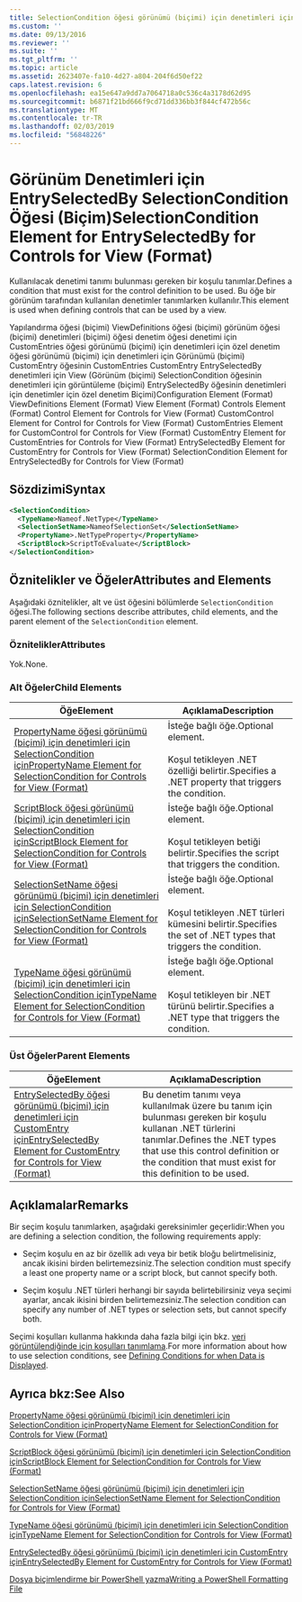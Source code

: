 ```yaml
---
title: SelectionCondition öğesi görünümü (biçimi) için denetimleri için EntrySelectedBy için | Microsoft Docs
ms.custom: ''
ms.date: 09/13/2016
ms.reviewer: ''
ms.suite: ''
ms.tgt_pltfrm: ''
ms.topic: article
ms.assetid: 2623407e-fa10-4d27-a804-204f6d50ef22
caps.latest.revision: 6
ms.openlocfilehash: ea15e647a9dd7a7064718a0c536c4a3178d62d95
ms.sourcegitcommit: b6871f21bd666f9cd71dd336bb3f844cf472b56c
ms.translationtype: MT
ms.contentlocale: tr-TR
ms.lasthandoff: 02/03/2019
ms.locfileid: "56848226"
---
```

# <a name="selectioncondition-element-for-entryselectedby-for-controls-for-view-format"></a><span data-ttu-id="8f826-102">Görünüm Denetimleri için EntrySelectedBy SelectionCondition Öğesi (Biçim)</span><span class="sxs-lookup"><span data-stu-id="8f826-102">SelectionCondition Element for EntrySelectedBy for Controls for View (Format)</span></span>

<span data-ttu-id="8f826-103">Kullanılacak denetimi tanımı bulunması gereken bir koşulu tanımlar.</span><span class="sxs-lookup"><span data-stu-id="8f826-103">Defines a condition that must exist for the control definition to be used.</span></span> <span data-ttu-id="8f826-104">Bu öğe bir görünüm tarafından kullanılan denetimler tanımlarken kullanılır.</span><span class="sxs-lookup"><span data-stu-id="8f826-104">This element is used when defining controls that can be used by a view.</span></span>

<span data-ttu-id="8f826-105">Yapılandırma öğesi (biçimi) ViewDefinitions öğesi (biçimi) görünüm öğesi (biçimi) denetimleri (biçimi) öğesi denetim öğesi denetimi için CustomEntries öğesi görünümü (biçimi) için denetimleri için özel denetim öğesi görünümü (biçimi) için denetimleri için Görünümü (biçimi) CustomEntry öğesinin CustomEntries CustomEntry EntrySelectedBy denetimleri için View (Görünüm (biçimi) SelectionCondition öğesinin denetimleri için görüntüleme (biçimi) EntrySelectedBy öğesinin denetimleri için denetimler için özel denetim Biçimi)</span><span class="sxs-lookup"><span data-stu-id="8f826-105">Configuration Element (Format) ViewDefinitions Element (Format) View Element (Format) Controls Element (Format) Control Element for Controls for View (Format) CustomControl Element for Control for Controls for View (Format) CustomEntries Element for CustomControl for Controls for View (Format) CustomEntry Element for CustomEntries for Controls for View (Format) EntrySelectedBy Element for CustomEntry for Controls for View (Format) SelectionCondition Element for EntrySelectedBy for Controls for View (Format)</span></span>

## <a name="syntax"></a><span data-ttu-id="8f826-106">Sözdizimi</span><span class="sxs-lookup"><span data-stu-id="8f826-106">Syntax</span></span>

```xml
<SelectionCondition>
  <TypeName>Nameof.NetType</TypeName>
  <SelectionSetName>NameofSelectionSet</SelectionSetName>
  <PropertyName>.NetTypeProperty</PropertyName>
  <ScriptBlock>ScriptToEvaluate</ScriptBlock>
</SelectionCondition>
```

## <a name="attributes-and-elements"></a><span data-ttu-id="8f826-107">Öznitelikler ve Öğeler</span><span class="sxs-lookup"><span data-stu-id="8f826-107">Attributes and Elements</span></span>

<span data-ttu-id="8f826-108">Aşağıdaki öznitelikler, alt ve üst öğesini bölümlerde `SelectionCondition` öğesi.</span><span class="sxs-lookup"><span data-stu-id="8f826-108">The following sections describe attributes, child elements, and the parent element of the `SelectionCondition` element.</span></span>

### <a name="attributes"></a><span data-ttu-id="8f826-109">Öznitelikler</span><span class="sxs-lookup"><span data-stu-id="8f826-109">Attributes</span></span>

<span data-ttu-id="8f826-110">Yok.</span><span class="sxs-lookup"><span data-stu-id="8f826-110">None.</span></span>

### <a name="child-elements"></a><span data-ttu-id="8f826-111">Alt Öğeler</span><span class="sxs-lookup"><span data-stu-id="8f826-111">Child Elements</span></span>

|<span data-ttu-id="8f826-112">Öğe</span><span class="sxs-lookup"><span data-stu-id="8f826-112">Element</span></span>|<span data-ttu-id="8f826-113">Açıklama</span><span class="sxs-lookup"><span data-stu-id="8f826-113">Description</span></span>|
|-------------|-----------------|
|[<span data-ttu-id="8f826-114">PropertyName öğesi görünümü (biçimi) için denetimleri için SelectionCondition için</span><span class="sxs-lookup"><span data-stu-id="8f826-114">PropertyName Element for SelectionCondition for Controls for View (Format)</span></span>](./propertyname-element-for-selectioncondition-for-controls-for-view-format.md)|<span data-ttu-id="8f826-115">İsteğe bağlı öğe.</span><span class="sxs-lookup"><span data-stu-id="8f826-115">Optional element.</span></span><br /><br /> <span data-ttu-id="8f826-116">Koşul tetikleyen .NET özelliği belirtir.</span><span class="sxs-lookup"><span data-stu-id="8f826-116">Specifies a .NET property that triggers the condition.</span></span>|
|[<span data-ttu-id="8f826-117">ScriptBlock öğesi görünümü (biçimi) için denetimleri için SelectionCondition için</span><span class="sxs-lookup"><span data-stu-id="8f826-117">ScriptBlock Element for SelectionCondition for Controls for View (Format)</span></span>](./scriptblock-element-for-selectioncondition-for-controls-for-view-format.md)|<span data-ttu-id="8f826-118">İsteğe bağlı öğe.</span><span class="sxs-lookup"><span data-stu-id="8f826-118">Optional element.</span></span><br /><br /> <span data-ttu-id="8f826-119">Koşul tetikleyen betiği belirtir.</span><span class="sxs-lookup"><span data-stu-id="8f826-119">Specifies the script that triggers the condition.</span></span>|
|[<span data-ttu-id="8f826-120">SelectionSetName öğesi görünümü (biçimi) için denetimleri için SelectionCondition için</span><span class="sxs-lookup"><span data-stu-id="8f826-120">SelectionSetName Element for SelectionCondition for Controls for View (Format)</span></span>](./selectionsetname-element-for-selectioncondition-for-controls-for-view-format.md)|<span data-ttu-id="8f826-121">İsteğe bağlı öğe.</span><span class="sxs-lookup"><span data-stu-id="8f826-121">Optional element.</span></span><br /><br /> <span data-ttu-id="8f826-122">Koşul tetikleyen .NET türleri kümesini belirtir.</span><span class="sxs-lookup"><span data-stu-id="8f826-122">Specifies the set of .NET types that triggers the condition.</span></span>|
|[<span data-ttu-id="8f826-123">TypeName öğesi görünümü (biçimi) için denetimleri için SelectionCondition için</span><span class="sxs-lookup"><span data-stu-id="8f826-123">TypeName Element for SelectionCondition for Controls for View (Format)</span></span>](./typename-element-for-selectioncondition-for-controls-for-view-format.md)|<span data-ttu-id="8f826-124">İsteğe bağlı öğe.</span><span class="sxs-lookup"><span data-stu-id="8f826-124">Optional element.</span></span><br /><br /> <span data-ttu-id="8f826-125">Koşul tetikleyen bir .NET türünü belirtir.</span><span class="sxs-lookup"><span data-stu-id="8f826-125">Specifies a .NET type that triggers the condition.</span></span>|

### <a name="parent-elements"></a><span data-ttu-id="8f826-126">Üst Öğeler</span><span class="sxs-lookup"><span data-stu-id="8f826-126">Parent Elements</span></span>

|<span data-ttu-id="8f826-127">Öğe</span><span class="sxs-lookup"><span data-stu-id="8f826-127">Element</span></span>|<span data-ttu-id="8f826-128">Açıklama</span><span class="sxs-lookup"><span data-stu-id="8f826-128">Description</span></span>|
|-------------|-----------------|
|[<span data-ttu-id="8f826-129">EntrySelectedBy öğesi görünümü (biçimi) için denetimleri için CustomEntry için</span><span class="sxs-lookup"><span data-stu-id="8f826-129">EntrySelectedBy Element for CustomEntry for Controls for View (Format)</span></span>](./entryselectedby-element-for-customentry-for-controls-for-view-format.md)|<span data-ttu-id="8f826-130">Bu denetim tanımı veya kullanılmak üzere bu tanım için bulunması gereken bir koşulu kullanan .NET türlerini tanımlar.</span><span class="sxs-lookup"><span data-stu-id="8f826-130">Defines the .NET types that use this control definition or the condition that must exist for this definition to be used.</span></span>|

## <a name="remarks"></a><span data-ttu-id="8f826-131">Açıklamalar</span><span class="sxs-lookup"><span data-stu-id="8f826-131">Remarks</span></span>

<span data-ttu-id="8f826-132">Bir seçim koşulu tanımlarken, aşağıdaki gereksinimler geçerlidir:</span><span class="sxs-lookup"><span data-stu-id="8f826-132">When you are defining a selection condition, the following requirements apply:</span></span>

- <span data-ttu-id="8f826-133">Seçim koşulu en az bir özellik adı veya bir betik bloğu belirtmelisiniz, ancak ikisini birden belirtemezsiniz.</span><span class="sxs-lookup"><span data-stu-id="8f826-133">The selection condition must specify a least one property name or a script block, but cannot specify both.</span></span>

- <span data-ttu-id="8f826-134">Seçim koşulu .NET türleri herhangi bir sayıda belirtebilirsiniz veya seçimi ayarlar, ancak ikisini birden belirtemezsiniz.</span><span class="sxs-lookup"><span data-stu-id="8f826-134">The selection condition can specify any number of .NET types or selection sets, but cannot specify both.</span></span>

<span data-ttu-id="8f826-135">Seçimi koşulları kullanma hakkında daha fazla bilgi için bkz. [veri görüntülendiğinde için koşulları tanımlama](./defining-conditions-for-displaying-data.md).</span><span class="sxs-lookup"><span data-stu-id="8f826-135">For more information about how to use selection conditions, see [Defining Conditions for when Data is Displayed](./defining-conditions-for-displaying-data.md).</span></span>

## <a name="see-also"></a><span data-ttu-id="8f826-136">Ayrıca bkz:</span><span class="sxs-lookup"><span data-stu-id="8f826-136">See Also</span></span>

[<span data-ttu-id="8f826-137">PropertyName öğesi görünümü (biçimi) için denetimleri için SelectionCondition için</span><span class="sxs-lookup"><span data-stu-id="8f826-137">PropertyName Element for SelectionCondition for Controls for View (Format)</span></span>](./propertyname-element-for-selectioncondition-for-controls-for-view-format.md)

[<span data-ttu-id="8f826-138">ScriptBlock öğesi görünümü (biçimi) için denetimleri için SelectionCondition için</span><span class="sxs-lookup"><span data-stu-id="8f826-138">ScriptBlock Element for SelectionCondition for Controls for View (Format)</span></span>](./scriptblock-element-for-selectioncondition-for-controls-for-view-format.md)

[<span data-ttu-id="8f826-139">SelectionSetName öğesi görünümü (biçimi) için denetimleri için SelectionCondition için</span><span class="sxs-lookup"><span data-stu-id="8f826-139">SelectionSetName Element for SelectionCondition for Controls for View (Format)</span></span>](./selectionsetname-element-for-selectioncondition-for-controls-for-view-format.md)

[<span data-ttu-id="8f826-140">TypeName öğesi görünümü (biçimi) için denetimleri için SelectionCondition için</span><span class="sxs-lookup"><span data-stu-id="8f826-140">TypeName Element for SelectionCondition for Controls for View (Format)</span></span>](./typename-element-for-selectioncondition-for-controls-for-view-format.md)

[<span data-ttu-id="8f826-141">EntrySelectedBy öğesi görünümü (biçimi) için denetimleri için CustomEntry için</span><span class="sxs-lookup"><span data-stu-id="8f826-141">EntrySelectedBy Element for CustomEntry for Controls for View (Format)</span></span>](./entryselectedby-element-for-customentry-for-controls-for-view-format.md)

[<span data-ttu-id="8f826-142">Dosya biçimlendirme bir PowerShell yazma</span><span class="sxs-lookup"><span data-stu-id="8f826-142">Writing a PowerShell Formatting File</span></span>](./writing-a-powershell-formatting-file.md)
